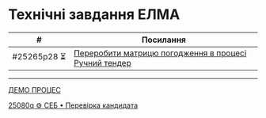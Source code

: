 ﻿# Технічні завдання ЕЛМА

| # | Посилання |
|---|-----------|
| #25265p28 ⏳ | [Переробити матрицю погодження в процесі Ручний тендер](./25265p28__TenderManual/25265p28__main.md) |

---


[ДЕМО ПРОЦЕС](./SampleProcess/readme.md) 

[25080q ⚙️ СЕБ • Перевірка кандидата](./25080q__SebCheckOfCandidate/readme.md)